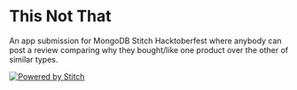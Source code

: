 # This Not That
An app submission for MongoDB Stitch Hacktoberfest where anybody can post a review comparing why they bought/like one product over the other of similar types.

[![Powered by Stitch](http://badge.learnstitch.com/?appid=hacktoberfest-izcue)](http://cloud.mongodb.com)

